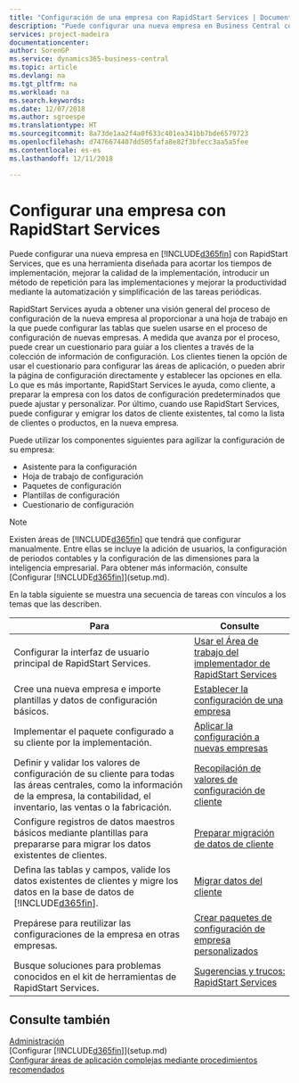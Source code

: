 ```yaml
---
title: "Configuración de una empresa con RapidStart Services | Documentos de Microsoft"
description: "Puede configurar una nueva empresa en Business Central con RapidStart Services, que es una herramienta diseñada para acortar los tiempos de implementación, mejorar la calidad de la implementación, introducir un método de repetición para las implementaciones y mejorar la productividad mediante la automatización y simplificación de las tareas periódicas."
services: project-madeira
documentationcenter: 
author: SorenGP
ms.service: dynamics365-business-central
ms.topic: article
ms.devlang: na
ms.tgt_pltfrm: na
ms.workload: na
ms.search.keywords: 
ms.date: 12/07/2018
ms.author: sgroespe
ms.translationtype: HT
ms.sourcegitcommit: 8a73de1aa2f4a0f633c401ea341bb7bde6579723
ms.openlocfilehash: d7476674407dd505fafa8e82f3bfecc3aa5a5fee
ms.contentlocale: es-es
ms.lasthandoff: 12/11/2018

---
```

# <a name="setting-up-a-company-with-rapidstart-services"></a>Configurar una empresa con RapidStart Services
Puede configurar una nueva empresa en [!INCLUDE[d365fin](includes/d365fin_md.md)] con RapidStart Services, que es una herramienta diseñada para acortar los tiempos de implementación, mejorar la calidad de la implementación, introducir un método de repetición para las implementaciones y mejorar la productividad mediante la automatización y simplificación de las tareas periódicas.  

RapidStart Services ayuda a obtener una visión general del proceso de configuración de la nueva empresa al proporcionar a una hoja de trabajo en la que puede configurar las tablas que suelen usarse en el proceso de configuración de nuevas empresas. A medida que avanza por el proceso, puede crear un cuestionario para guiar a los clientes a través de la colección de información de configuración. Los clientes tienen la opción de usar el cuestionario para configurar las áreas de aplicación, o pueden abrir la página de configuración directamente y establecer las opciones en ella. Lo que es más importante, RapidStart Services le ayuda, como cliente, a preparar la empresa con los datos de configuración predeterminados que puede ajustar y personalizar. Por último, cuando use RapidStart Services, puede configurar y emigrar los datos de cliente existentes, tal como la lista de clientes o productos, en la nueva empresa.

Puede utilizar los componentes siguientes para agilizar la configuración de su empresa:  

-   Asistente para la configuración  
-   Hoja de trabajo de configuración  
-   Paquetes de configuración  
-   Plantillas de configuración  
-   Cuestionario de configuración  

> [!Note]  
>  Existen áreas de [!INCLUDE[d365fin](includes/d365fin_md.md)] que tendrá que configurar manualmente. Entre ellas se incluye la adición de usuarios, la configuración de periodos contables y la configuración de las dimensiones para la inteligencia empresarial. Para obtener más información, consulte [Configurar [!INCLUDE[d365fin](includes/d365fin_md.md)]](setup.md).

 En la tabla siguiente se muestra una secuencia de tareas con vínculos a los temas que las describen.

|**Para**|**Consulte**|  
|------------|-------------|  
|Configurar la interfaz de usuario principal de RapidStart Services.|[Usar el Área de trabajo del implementador de RapidStart Services](admin-how-to-use-the-rapidstart-services-role-center-to-track-progress.md)|  
|Cree una nueva empresa e importe plantillas y datos de configuración básicos.|[Establecer la configuración de una empresa](admin-set-up-company-configuration.md)|  
|Implementar el paquete configurado a su cliente por la implementación.|[Aplicar la configuración a nuevas empresas](admin-apply-configuration-to-new-companies.md)|
|Definir y validar los valores de configuración de su cliente para todas las áreas centrales, como la información de la empresa, la contabilidad, el inventario, las ventas o la fabricación.|[Recopilación de valores de configuración de cliente](admin-gather-customer-setup-values.md)|  
|Configure registros de datos maestros básicos mediante plantillas para prepararse para migrar los datos existentes de clientes.|[Preparar migración de datos de cliente](admin-use-templates-to-prepare-customer-data-for-migration.md)|  
|Defina las tablas y campos, valide los datos existentes de clientes y migre los datos en la base de datos de [!INCLUDE[d365fin](includes/d365fin_md.md)].|[Migrar datos del cliente](admin-migrate-customer-data.md)|
|Prepárese para reutilizar las configuraciones de la empresa en otras empresas.|[Crear paquetes de configuración de empresa personalizados](admin-how-to-create-custom-company-configuration-packages.md)|
|Busque soluciones para problemas conocidos en el kit de herramientas de RapidStart Services.|[Sugerencias y trucos: RapidStart Services](admin-tips-and-tricks-rapidstart-services.md)|  

## <a name="see-also"></a>Consulte también  
[Administración](admin-setup-and-administration.md)  
[Configurar [!INCLUDE[d365fin](includes/d365fin_md.md)]](setup.md)  
[Configurar áreas de aplicación complejas mediante procedimientos recomendados](set-up-complex-application-areas-using-best-practices.md)   

